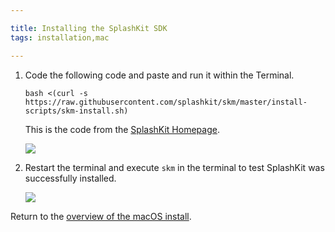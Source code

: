 ```yaml
---

title: Installing the SplashKit SDK
tags: installation,mac

---
```


1. Code the following code and paste and run it within the Terminal.

    ```
    bash <(curl -s https://raw.githubusercontent.com/splashkit/skm/master/install-scripts/skm-install.sh)
    ```

    This is the code from the [SplashKit Homepage](http://splashkit.io).

    ![](images/install-gifs/mac/2.gif)

1. Restart the terminal and execute `skm` in the terminal to test SplashKit was successfully installed.

    ![](images/install-gifs/mac/3.gif)

Return to the [overview of the macOS install](/articles/installation/mac).
